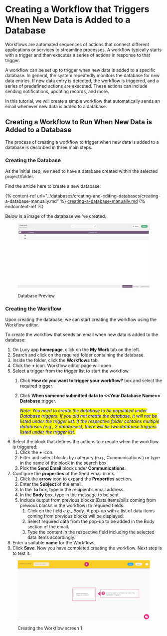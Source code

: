 # Creating a Workflow that Triggers When New Data is Added to a Database

Workflows are automated sequences of actions that connect different applications or services to streamline processes. A workflow typically starts with a trigger and then executes a series of actions in response to that trigger.

A workflow can be set up to trigger when new data is added to a specific database. In general, the system repeatedly monitors the database for new data entries. If new data entry is detected, the workflow is triggered, and a series of predefined actions are executed. These actions can include sending notifications, updating records, and more.

In this tutorial, we will create a simple workflow that automatically sends an email whenever new data is added to a database.

## Creating a Workflow to Run When New Data is Added to a Database

The process of creating a workflow to trigger when new data is added to a database is described in three main steps.

### Creating the Database

As the initial step, we need to have a database created within the selected project/folder.

Find the article here to create a new database:



{% content-ref url="../databases/creating-and-editing-databases/creating-a-database-manually.md" %}
[creating-a-database-manually.md](../databases/creating-and-editing-databases/creating-a-database-manually.md)
{% endcontent-ref %}



Below is a image of the database we ‘ve created.

<figure><img src="../.gitbook/assets/CreatingAWorkfloWhen NewDataIsaddedToADatabase_S1.png" alt=""><figcaption><p>Database Preview</p></figcaption></figure>

### Creating the Workflow

Upon creating the database, we can start creating the workflow using the Workflow editor.

To create the workflow that sends an email when new data is added to the database:

1. On Lucy app **homepage**, click on the **My Work** tab on the left.&#x20;
2. Search and click on the required folder containing the database.
3. Inside the folder, click the **Workflows** tab.
4. Click the **+** icon. Workflow editor page will open.
5. Select a trigger from the trigger list to start the workflow.
   1. Click **How do you want to trigger your workflow?** box and select the required trigger.
   2.  Click **When someone submitted data to <\<Your Database Name>> Database** trigger.&#x20;

       _<mark style="color:blue;">Note: You need to create the database to be populated under Database triggers. If you did not create the database, it will not be listed under the trigger list. If the respective folder contains multiple databases (e.g., 2 databases), there will be two database triggers listed under the trigger list.</mark>_
6. Select the block that defines the actions to execute when the workflow is triggered:
   1. Click the **+** icon.
   2. Filter and select blocks by category (e.g., Communications ) or type in the name of the block in the search box.
   3. Pick the **Send Email** block under **Communications**.
7. Configure the **properties** of the Send Email block.
   1. Click the **arrow** icon to expand the **Properties** section.
   2. Enter the **Subject** of the email.
   3. In the **To** box, type in the recipient’s email address.
   4. In the **Body** box, type in the message to be sent.
   5. Include output from previous blocks (Data items/pills coming from previous blocks in the workflow) to required fields.
      1. Click on the field _e.g., Body_. A pop-up with a list of data items coming from previous blocks will be displayed.
      2. Select required data from the pop-up to be added in the Body section of the email.
      3. Type the content in the respective field including the selected data items accordingly.
8. Enter a suitable **name** for the Workflow.
9. Click **Save**. Now you have completed creating the workflow. Next step is to test it.

<figure><img src="../.gitbook/assets/CreatingAWorkfloWhen NewDataIsaddedToADatabase_S2.png" alt=""><figcaption><p>Creating the Workflow screen 1</p></figcaption></figure>



